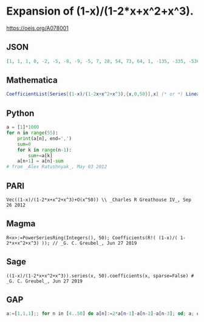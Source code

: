 # Expansion of \(1\-x\)/\(1\-2\*x\+x^2\+x^3\)\.
https://oeis.org/A078001
## JSON
```JSON
[1, 1, 1, 0, -2, -5, -8, -9, -5, 7, 28, 54, 73, 64, 1, -135, -335, -536, -602, -333, 472, 1879, 3619, 4887, 4276, 46, -9071, -22464, -35903, -40271, -22175, 31824, 126094, 242539, 327160, 285687, 1675, -609497, -1506356, -2404890, -2693927, -1476608, 2145601, 8461737, 16254481, 21901624]
```
## Mathematica
```Mathematica
CoefficientList[Series[(1-x)/(1-2x+x^2+x^3),{x,0,50}],x] (* or *) LinearRecurrence[{2,-1,-1},{1,1,1},50] (* _Harvey P. Dale_, Nov 03 2013 *)
```
## Python
```Python
a = [1]*1000
for n in range(55):
    print(a[n], end=',')
    sum=0
    for k in range(n-1):
        sum+=a[k]
    a[n+1] = a[n]-sum
# from _Alex Ratushnyak_, May 03 2012
```
## PARI
```PARI
Vec((1-x)/(1-2*x+x^2+x^3)+O(x^50)) \\ _Charles R Greathouse IV_, Sep 26 2012
```
## Magma
```Magma
R<x>:=PowerSeriesRing(Integers(), 50); Coefficients(R!( (1-x)/( 1-2*x+x^2+x^3) )); // _G. C. Greubel_, Jun 27 2019
```
## Sage
```Sage
((1-x)/(1-2*x+x^2+x^3)).series(x, 50).coefficients(x, sparse=False) # _G. C. Greubel_, Jun 27 2019
```
## GAP
```GAP
a:=[1,1,1];; for n in [4..50] do a[n]:=2*a[n-1]-a[n-2]-a[n-3]; od; a; # _G. C. Greubel_, Jun 27 2019
```
